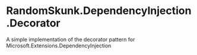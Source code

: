 # RandomSkunk.DependencyInjection.Decorator
A simple implementation of the decorator pattern for Microsoft.Extensions.DependencyInjection
